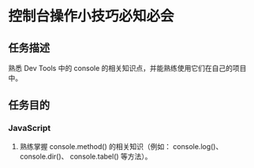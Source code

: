 # 控制台操作小技巧必知必会

## 任务描述

熟悉 Dev Tools 中的 console 的相关知识点，并能熟练使用它们在自己的项目中。



## 任务目的

### JavaScript

1. 熟练掌握 console.method() 的相关知识（例如： console.log()、 console.dir()、 console.tabel() 等方法）。

